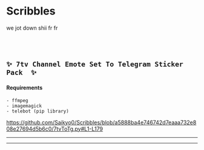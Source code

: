 # Scribbles

we jot down shii fr fr


<br></br>

## ` ✨ 7tv Channel Emote Set To Telegram Sticker Pack  ✨ `
#### Requirements
```
- ffmpeg
- imagemagick
- telebot (pip library)
```

https://github.com/Saikyo0/Scribbles/blob/a5888ba4e746742d7eaaa732e808e27694d5b6c0/7tvToTg.py#L1-L179

--------------------
--------------------
